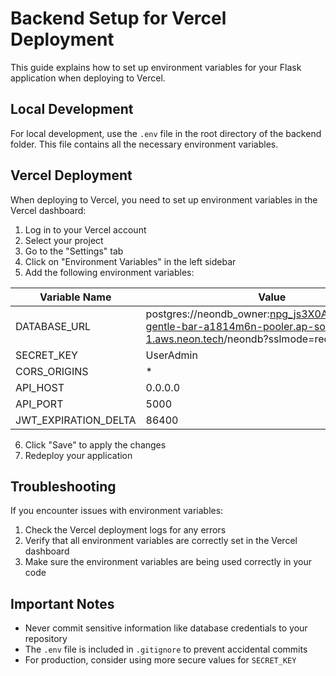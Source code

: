# Backend Setup for Vercel Deployment

This guide explains how to set up environment variables for your Flask application when deploying to Vercel.

## Local Development

For local development, use the `.env` file in the root directory of the backend folder. This file contains all the necessary environment variables.

## Vercel Deployment

When deploying to Vercel, you need to set up environment variables in the Vercel dashboard:

1. Log in to your Vercel account
2. Select your project
3. Go to the "Settings" tab
4. Click on "Environment Variables" in the left sidebar
5. Add the following environment variables:

| Variable Name | Value |
|---------------|-------|
| DATABASE_URL | postgres://neondb_owner:npg_js3X0AMyPHCq@ep-gentle-bar-a1814m6n-pooler.ap-southeast-1.aws.neon.tech/neondb?sslmode=require |
| SECRET_KEY | UserAdmin |
| CORS_ORIGINS | * |
| API_HOST | 0.0.0.0 |
| API_PORT | 5000 |
| JWT_EXPIRATION_DELTA | 86400 |

6. Click "Save" to apply the changes
7. Redeploy your application

## Troubleshooting

If you encounter issues with environment variables:

1. Check the Vercel deployment logs for any errors
2. Verify that all environment variables are correctly set in the Vercel dashboard
3. Make sure the environment variables are being used correctly in your code

## Important Notes

- Never commit sensitive information like database credentials to your repository
- The `.env` file is included in `.gitignore` to prevent accidental commits
- For production, consider using more secure values for `SECRET_KEY` 